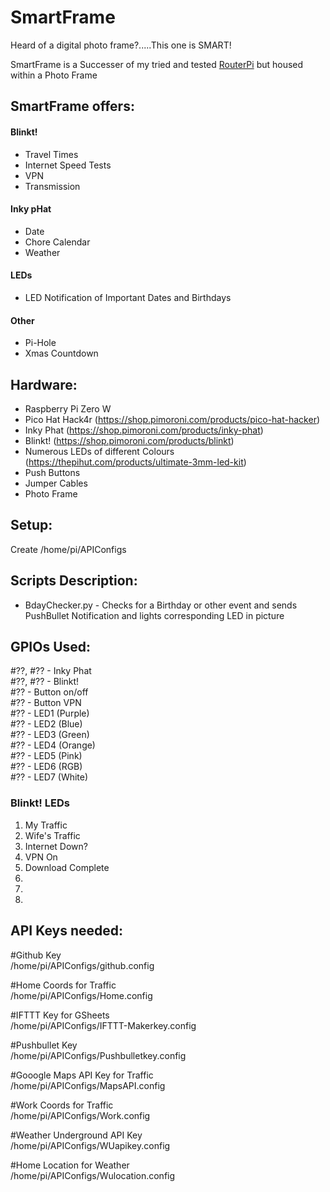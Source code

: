# SmartFrame  
Heard of a digital photo frame?.....This one is SMART!  

SmartFrame is a Successer of my tried and tested [RouterPi](https://github.com/mattsage/RouterPi) but housed within a Photo Frame  

## SmartFrame offers:
#### Blinkt!  
* Travel Times  
* Internet Speed Tests 
* VPN  
* Transmission  
#### Inky pHat  
* Date  
* Chore Calendar  
* Weather  
#### LEDs  
* LED Notification of Important Dates and Birthdays  
#### Other
* Pi-Hole  
* Xmas Countdown  

## Hardware:
* Raspberry Pi Zero W  
* Pico Hat Hack4r (https://shop.pimoroni.com/products/pico-hat-hacker)  
* Inky Phat (https://shop.pimoroni.com/products/inky-phat)  
* Blinkt! (https://shop.pimoroni.com/products/blinkt)  
* Numerous LEDs of different Colours (https://thepihut.com/products/ultimate-3mm-led-kit)  
* Push Buttons  
* Jumper Cables  
* Photo Frame  

## Setup:  
Create /home/pi/APIConfigs  

## Scripts Description:  
* BdayChecker.py - Checks for a Birthday or other event and sends PushBullet Notification and lights corresponding LED in picture  

## GPIOs Used:  
#??, #?? - Inky Phat  
#??, #?? - Blinkt!  
#?? - Button on/off  
#?? - Button VPN  
#?? - LED1 (Purple)  
#?? - LED2 (Blue)  
#?? - LED3 (Green)  
#?? - LED4 (Orange)   
#?? - LED5 (Pink)  
#?? - LED6 (RGB)    
#?? - LED7 (White)  

### Blinkt! LEDs
1) My Traffic  
2) Wife's Traffic  
3) Internet Down?  
4) VPN On  
5) Download Complete  
6)  
7)  
8)  

## API Keys needed:  
#Github Key  
/home/pi/APIConfigs/github.config  

#Home Coords for Traffic  
/home/pi/APIConfigs/Home.config  

#IFTTT Key for GSheets  
/home/pi/APIConfigs/IFTTT-Makerkey.config  

#Pushbullet Key  
/home/pi/APIConfigs/Pushbulletkey.config  

#Gooogle Maps API Key for Traffic  
/home/pi/APIConfigs/MapsAPI.config  

#Work Coords for Traffic  
/home/pi/APIConfigs/Work.config  

#Weather Underground API Key  
/home/pi/APIConfigs/WUapikey.config  

#Home Location for Weather  
/home/pi/APIConfigs/Wulocation.config  
